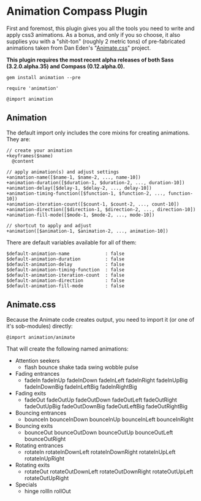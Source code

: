 Animation Compass Plugin
========================

First and foremost, this plugin gives you all the tools you need to write and apply css3 animations. As a bonus, and only if you so choose, it also supplies you with a "shit-ton" (roughly 2 metric tons) of pre-fabricated animations taken from Dan Eden's "[Animate.css](http://daneden.me/animate/)" project.

**This plugin requires the most recent alpha releases of both Sass (3.2.0.alpha.35) and Compass (0.12.alpha.0).**

    gem install animation --pre

    require 'animation'

    @import animation

## Animation

The default import only includes the core mixins for creating animations. They are:

    // create your animation
    +keyframes($name)
      @content

    // apply animation(s) and adjust settings
    +animation-name([$name-1, $name-2, ..., name-10])
    +animation-duration([$duration-1, $duration-2, ..., duration-10])
    +animation-delay([$delay-1, $delay-2, ..., delay-10])
    +animation-timing-function([$function-1, $function-2, ..., function-10])
    +animation-iteration-count([$count-1, $count-2, ..., count-10])
    +animation-direction([$direction-1, $direction-2, ..., direction-10])
    +animation-fill-mode([$mode-1, $mode-2, ..., mode-10])

    // shortcut to apply and adjust
    +animation([$animation-1, $animation-2, ..., animation-10])

There are default variables available for all of them:

    $default-animation-name             : false
    $default-animation-duration         : false
    $default-animation-delay            : false
    $default-animation-timing-function  : false
    $default-animation-iteration-count  : false
    $default-animation-direction        : false
    $default-animation-fill-mode        : false

## Animate.css

Because the Animate code creates output, you need to import it (or one of it's sob-modules) directly:

    @import animation/animate

That will create the following named animations:

* Attention seekers
  - flash bounce shake tada swing wobble pulse
* Fading entrances
  - fadeIn fadeInUp fadeInDown fadeInLeft fadeInRight fadeInUpBig fadeInDownBig fadeInLeftBig fadeInRightBig
* Fading exits
  - fadeOut fadeOutUp fadeOutDown fadeOutLeft fadeOutRight fadeOutUpBig fadeOutDownBig fadeOutLeftBig fadeOutRightBig
* Bouncing entrances
  - bounceIn bounceInDown bounceInUp bounceInLeft bounceInRight
* Bouncing exits
  - bounceOut bounceOutDown bounceOutUp bounceOutLeft bounceOutRight
* Rotating entrances
  - rotateIn rotateInDownLeft rotateInDownRight rotateInUpLeft rotateInUpRight
* Rotating exits
  - rotateOut rotateOutDownLeft rotateOutDownRight rotateOutUpLeft rotateOutUpRight
* Specials
  - hinge rollIn rollOut
